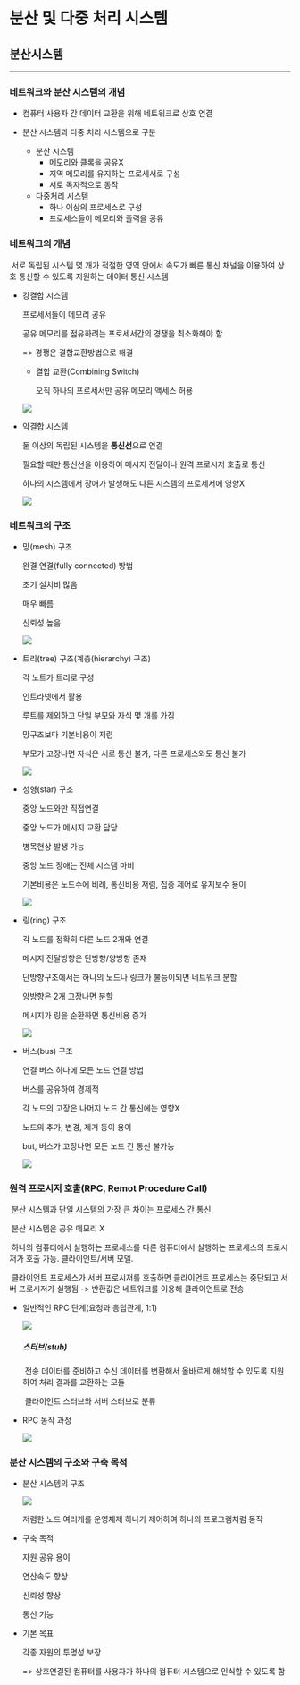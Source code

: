 # 분산 및 다중 처리 시스템

## 분산시스템

________

### 네트워크와 분산 시스템의 개념

- 컴퓨터 사용자 간 데이터 교환을 위해 네트워크로 상호 연결

- 분산 시스템과 다중 처리 시스템으로 구분
  - 분산 시스템
    - 메모리와 클록을 공유X
    - 지역 메모리를 유지하는 프로세서로 구성
    - 서로 독자적으로 동작
  - 다중처리 시스템
    - 하나 이상의 프로세스로 구성
    - 프로세스들이 메모리와 출력을 공유

### 네트워크의 개념

​	서로 독립된 시스템 몇 개가 적절한 영역 안에서 속도가 빠른 통신 채널을 이용하여 상호 통신할 수 있도록 지원하는 데이터 통신 시스템

- 강결합 시스템

  프로세서들이 메모리 공유

  공유 메모리를 점유하려는 프로세서간의 경쟁을 최소화해야 함

   => 경쟁은 결합교환방법으로 해결

  - 결합 교환(Combining Switch)

    오직 하나의 프로세서만 공유 메모리 액세스 허용

  <img class="image image--xl" src="https://user-images.githubusercontent.com/41600558/72244561-e61a4480-3631-11ea-8d80-8ec124ec129e.png"/>

- 약결합 시스템

  둘 이상의 독립된 시스템을 **통신선**으로 연결

  필요할 때만 통신선을 이용하여 메시지 전달이나 원격 프로시저 호출로 통신

  하나의 시스템에서 장애가 발생해도 다른 시스템의 프로세서에 영향X

  <img class="image image--xl" src="https://user-images.githubusercontent.com/41600558/72244650-106c0200-3632-11ea-9793-6698bab04e63.png"/>

### 네트워크의 구조

- 망(mesh) 구조

  완결 연결(fully connected) 방법

  초기 설치비 많음

  매우 빠름

  신뢰성 높음

  <img class="image image--xl" src="https://user-images.githubusercontent.com/41600558/72244683-1feb4b00-3632-11ea-944c-d9bd3c6d43e9.png"/>

- 트리(tree) 구조(계층(hierarchy) 구조)

  각 노트가 트리로 구성

  인트라넷에서 활용

  루트를 제외하고 단일 부모와 자식 몇 개를 가짐

  망구조보다 기본비용이 저렴

  부모가 고장나면 자식은 서로 통신 불가, 다른 프로세스와도 통신 불가

  <img class="image image--xl" src="https://user-images.githubusercontent.com/41600558/72244702-2d083a00-3632-11ea-9fec-9398d0ed8a99.png"/>

- 성형(star) 구조

  중앙 노드와만 직접연결

  중앙 노드가 메시지 교환 담당

  병목현상 발생 가능

  중앙 노드 장애는 전체 시스템 마비

  기본비용은 노드수에 비례, 통신비용 저렴, 집중 제어로 유지보수 용이

  <img class="image image--xl" src="https://user-images.githubusercontent.com/41600558/72244720-385b6580-3632-11ea-9470-3500aae14b79.png"/>

- 링(ring) 구조

  각 노드를 정확히 다른 노드 2개와 연결

  메시지 전달방향은 단방향/양방향 존재

  단방향구조에서는 하나의 노드나 링크가 불능이되면 네트워크 분할

  양방향은 2개 고장나면 분할

  메시지가 링을 순환하면 통신비용 증가

  <img class="image image--xl" src="https://user-images.githubusercontent.com/41600558/72244740-43ae9100-3632-11ea-84f8-6c0914180f3e.png"/>

- 버스(bus) 구조

  연결 버스 하나에 모든 노드 연결 방법

  버스를 공유하여 경제적

  각 노드의 고장은 나머지 노드 간 통신에는 영향X

  노드의 추가, 변경, 제거 등이 용이

  but, 버스가 고장나면 모든 노드 간 통신 불가능

  <img class="image image--xl" src="https://user-images.githubusercontent.com/41600558/72244760-4f01bc80-3632-11ea-82be-cca002174f69.png"/>

### 원격 프로시저 호출(RPC, Remot Procedure Call)

​	분산 시스템과 단일 시스템의 가장 큰 차이는 프로세스 간 통신.

​	분산 시스템은 공유 메모리 X

​	하나의 컴퓨터에서 실행하는 프로세스를 다른 컴퓨터에서 실행하는 프로세스의 프로시저가 호출 가능. 클라이언트/서버 모델.

​	클라이언트 프로세스가 서버 프로시저를 호출하면 클라이언트 프로세스는 중단되고 서버 프로시저가 실행됨 -> 반환값은 네트워크를 이용해 클라이언트로 전송

- 일반적인 RPC 단계(요청과 응답관계, 1:1)

  <img class="image image--xl" src="https://user-images.githubusercontent.com/41600558/72244787-59bc5180-3632-11ea-8939-ff4e54d89ec3.png"/>

  

  ##### 스터브(stub)

  ​	전송 데이터를 준비하고 수신 데이터를 변환해서 올바르게 해석할 수 있도록 지원하여 처리 결과를 교환하는 모듈

  ​	클라이언트 스터브와 서버 스터브로 분류

- RPC 동작 과정

  <img class="image image--xl" src="https://user-images.githubusercontent.com/41600558/72244810-63de5000-3632-11ea-8175-515ad0f105a2.png"/>

### 분산 시스템의 구조와 구축 목적

- 분산 시스템의 구조

  <img class="image image--xl" src="https://user-images.githubusercontent.com/41600558/72244827-7062a880-3632-11ea-99e6-5cb188b75f3e.png"/>

  저렴한 노드 여러개를 운영체제 하나가 제어하여 하나의 프로그램처럼 동작

- 구축 목적

  자원 공유 용이

  연산속도 향상

  신뢰성 향상

  통신 기능

- 기본 목표

  각종 자원의 투명성 보장

  => 상호연결된 컴퓨터를 사용자가 하나의 컴퓨터 시스템으로 인식할 수 있도록 함
